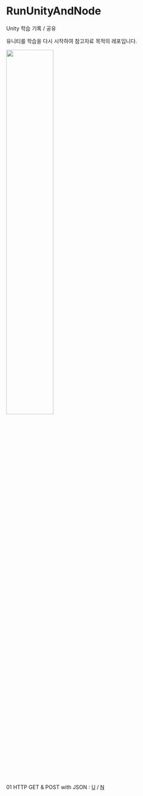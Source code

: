 # RunUnityAndNode
Unity 학습 기록 / 공유

유니티를 학습을 다시 시작하여 참고자료 목적의 레포입니다.

<img width="50%" src="https://user-images.githubusercontent.com/56661529/125939970-0812ec2d-3870-4946-86ac-7f12ee4089de.png" />

01 HTTP GET & POST with JSON : [U](https://github.com/doyle-flutter/RunUnityAndNode/blob/main/unity/01httpGetPost/HttpTest.cs) / [N](https://github.com/doyle-flutter/RunUnityAndNode/blob/main/node/01httpGetPost/index.js)
